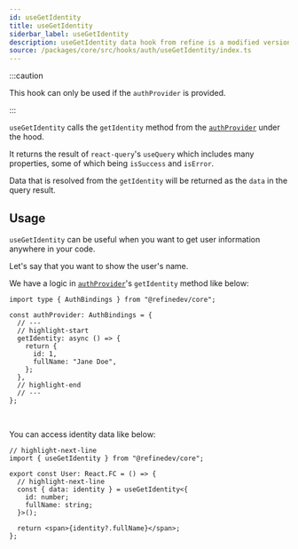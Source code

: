 ```yaml
---
id: useGetIdentity
title: useGetIdentity
siderbar_label: useGetIdentity
description: useGetIdentity data hook from refine is a modified version of react-query's useQuery for retrieving user data
source: /packages/core/src/hooks/auth/useGetIdentity/index.ts
---
```


:::caution

This hook can only be used if the `authProvider` is provided.

:::

`useGetIdentity` calls the `getIdentity` method from the [`authProvider`](/api-reference/core/providers/auth-provider.md) under the hood.

It returns the result of `react-query`'s `useQuery` which includes many properties, some of which being `isSuccess` and `isError`.

Data that is resolved from the `getIdentity` will be returned as the `data` in the query result.

## Usage

`useGetIdentity` can be useful when you want to get user information anywhere in your code.

Let's say that you want to show the user's name.

We have a logic in [`authProvider`](/api-reference/core/providers/auth-provider.md)'s `getIdentity` method like below:

```tsx
import type { AuthBindings } from "@refinedev/core";

const authProvider: AuthBindings = {
  // ---
  // highlight-start
  getIdentity: async () => {
    return {
      id: 1,
      fullName: "Jane Doe",
    };
  },
  // highlight-end
  // ---
};
```

<br/>

You can access identity data like below:

```tsx
// highlight-next-line
import { useGetIdentity } from "@refinedev/core";

export const User: React.FC = () => {
  // highlight-next-line
  const { data: identity } = useGetIdentity<{
    id: number;
    fullName: string;
  }>();

  return <span>{identity?.fullName}</span>;
};
```
